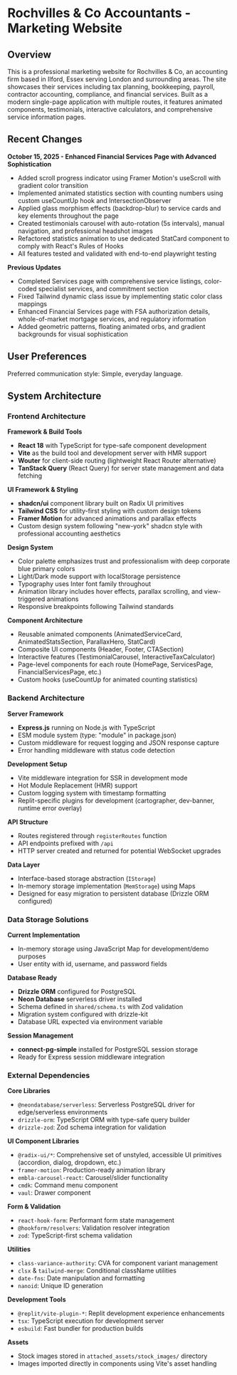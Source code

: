 # Rochvilles & Co Accountants - Marketing Website

## Overview

This is a professional marketing website for Rochvilles & Co, an accounting firm based in Ilford, Essex serving London and surrounding areas. The site showcases their services including tax planning, bookkeeping, payroll, contractor accounting, compliance, and financial services. Built as a modern single-page application with multiple routes, it features animated components, testimonials, interactive calculators, and comprehensive service information pages.

## Recent Changes

**October 15, 2025 - Enhanced Financial Services Page with Advanced Sophistication**
- Added scroll progress indicator using Framer Motion's useScroll with gradient color transition
- Implemented animated statistics section with counting numbers using custom useCountUp hook and IntersectionObserver
- Applied glass morphism effects (backdrop-blur) to service cards and key elements throughout the page
- Created testimonials carousel with auto-rotation (5s intervals), manual navigation, and professional headshot images
- Refactored statistics animation to use dedicated StatCard component to comply with React's Rules of Hooks
- All features tested and validated with end-to-end playwright testing

**Previous Updates**
- Completed Services page with comprehensive service listings, color-coded specialist services, and commitment section
- Fixed Tailwind dynamic class issue by implementing static color class mappings
- Enhanced Financial Services page with FSA authorization details, whole-of-market mortgage services, and regulatory information
- Added geometric patterns, floating animated orbs, and gradient backgrounds for visual sophistication

## User Preferences

Preferred communication style: Simple, everyday language.

## System Architecture

### Frontend Architecture

**Framework & Build Tools**
- **React 18** with TypeScript for type-safe component development
- **Vite** as the build tool and development server with HMR support
- **Wouter** for client-side routing (lightweight React Router alternative)
- **TanStack Query** (React Query) for server state management and data fetching

**UI Framework & Styling**
- **shadcn/ui** component library built on Radix UI primitives
- **Tailwind CSS** for utility-first styling with custom design tokens
- **Framer Motion** for advanced animations and parallax effects
- Custom design system following "new-york" shadcn style with professional accounting aesthetics

**Design System**
- Color palette emphasizes trust and professionalism with deep corporate blue primary colors
- Light/Dark mode support with localStorage persistence
- Typography uses Inter font family throughout
- Animation library includes hover effects, parallax scrolling, and view-triggered animations
- Responsive breakpoints following Tailwind standards

**Component Architecture**
- Reusable animated components (AnimatedServiceCard, AnimatedStatsSection, ParallaxHero, StatCard)
- Composite UI components (Header, Footer, CTASection)
- Interactive features (TestimonialCarousel, InteractiveTaxCalculator)
- Page-level components for each route (HomePage, ServicesPage, FinancialServicesPage, etc.)
- Custom hooks (useCountUp for animated counting statistics)

### Backend Architecture

**Server Framework**
- **Express.js** running on Node.js with TypeScript
- ESM module system (type: "module" in package.json)
- Custom middleware for request logging and JSON response capture
- Error handling middleware with status code detection

**Development Setup**
- Vite middleware integration for SSR in development mode
- Hot Module Replacement (HMR) support
- Custom logging system with timestamp formatting
- Replit-specific plugins for development (cartographer, dev-banner, runtime error overlay)

**API Structure**
- Routes registered through `registerRoutes` function
- API endpoints prefixed with `/api`
- HTTP server created and returned for potential WebSocket upgrades

**Data Layer**
- Interface-based storage abstraction (`IStorage`)
- In-memory storage implementation (`MemStorage`) using Maps
- Designed for easy migration to persistent database (Drizzle ORM configured)

### Data Storage Solutions

**Current Implementation**
- In-memory storage using JavaScript Map for development/demo purposes
- User entity with id, username, and password fields

**Database Ready**
- **Drizzle ORM** configured for PostgreSQL
- **Neon Database** serverless driver installed
- Schema defined in `shared/schema.ts` with Zod validation
- Migration system configured with drizzle-kit
- Database URL expected via environment variable

**Session Management**
- **connect-pg-simple** installed for PostgreSQL session storage
- Ready for Express session middleware integration

### External Dependencies

**Core Libraries**
- `@neondatabase/serverless`: Serverless PostgreSQL driver for edge/serverless environments
- `drizzle-orm`: TypeScript ORM with type-safe query builder
- `drizzle-zod`: Zod schema integration for validation

**UI Component Libraries**
- `@radix-ui/*`: Comprehensive set of unstyled, accessible UI primitives (accordion, dialog, dropdown, etc.)
- `framer-motion`: Production-ready animation library
- `embla-carousel-react`: Carousel/slider functionality
- `cmdk`: Command menu component
- `vaul`: Drawer component

**Form & Validation**
- `react-hook-form`: Performant form state management
- `@hookform/resolvers`: Validation resolver integration
- `zod`: TypeScript-first schema validation

**Utilities**
- `class-variance-authority`: CVA for component variant management
- `clsx` & `tailwind-merge`: Conditional className utilities
- `date-fns`: Date manipulation and formatting
- `nanoid`: Unique ID generation

**Development Tools**
- `@replit/vite-plugin-*`: Replit development experience enhancements
- `tsx`: TypeScript execution for development server
- `esbuild`: Fast bundler for production builds

**Assets**
- Stock images stored in `attached_assets/stock_images/` directory
- Images imported directly in components using Vite's asset handling